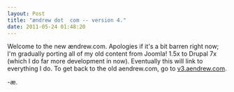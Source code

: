 ```yaml
---
layout: Post
title: "ændrew dot  com -- version 4."
date: 2011-05-24 01:48:20
---
```


Welcome to the new ændrew.com. Apologies if it's a bit barren right now; I'm gradually porting all of my old content from Joomla! 1.5x to Drupal 7x (which I do far more development in now). Eventually this will link to everything I do. To get back to the old aendrew.com, go to <a href="http://v3.aendrew.com">v3.aendrew.com</a>.

-æ.
